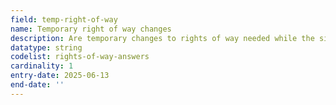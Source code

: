 ```yaml
---
field: temp-right-of-way
name: Temporary right of way changes
description: Are temporary changes to rights of way needed while the site is worked
datatype: string
codelist: rights-of-way-answers
cardinality: 1
entry-date: 2025-06-13
end-date: ''
---
```

